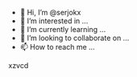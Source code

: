 - 👋 Hi, I’m @serjokx
- 👀 I’m interested in ...
- 🌱 I’m currently learning ...
- 💞️ I’m looking to collaborate on ...
- 📫 How to reach me ...

<!---
serjokx/serjokx is a ✨ special ✨ repository because ijts `README.md` (this file) appears on your GitHub profile.
You can click the Previfffffffew link to take a look at your changes.
--->
xzvcd
